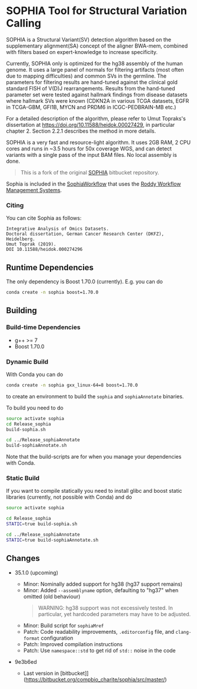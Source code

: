 # SOPHIA Tool for Structural Variation Calling

SOPHIA is a Structural Variant(SV) detection algorithm based on the supplementary alignment(SA) concept of the aligner BWA-mem, combined with filters based on expert-knowledge to increase specificity. 

Currently, SOPHIA only is optimized for the hg38 assembly of the human genome. 
It uses a large panel of normals for filtering artifacts (most often due to mapping difficulties) and common SVs in the germline.
The parameters for filtering results are hand-tuned against the clinical gold standard FISH of V(D)J rearrangements.
Results from the hand-tuned parameter set were tested against hallmark findings from disease datasets where hallmark SVs were known (CDKN2A in various TCGA datasets, EGFR in TCGA-GBM, GFI1B, MYCN and PRDM6 in ICGC-PEDBRAIN-MB etc.) 

For a detailed description of the algorithm, please refer to Umut Topraks's dissertation at https://doi.org/10.11588/heidok.00027429, in particular chapter 2. Section 2.2.1 describes the method in more details.

SOPHIA is a very fast and resource-light algorithm. It uses 2GB RAM, 2 CPU cores and runs in ~3.5 hours for 50x coverage WGS, and can detect variants with a single pass of the input BAM files. No local assembly is done.

> This is a fork of the original [SOPHIA](https://bitbucket.org/utoprak/sophia/src/master/) bitbucket repository.

Sophia is included in the [SophiaWorkflow](https://github.com/DKFZ-ODCF/SophiaWorkflow) that uses the [Roddy Workflow Management Systems](https://github.com/TheRoddyWMS/Roddy).


### Citing

You can cite Sophia as follows:

    Integrative Analysis of Omics Datasets.
    Doctoral dissertation, German Cancer Research Center (DKFZ), Heidelberg.
    Umut Toprak (2019).
    DOI 10.11588/heidok.000274296

## Runtime Dependencies

The only dependency is Boost 1.70.0 (currently). E.g. you can do

```bash
conda create -n sophia boost=1.70.0
```

## Building

### Build-time Dependencies

* g++ >= 7
* Boost 1.70.0

### Dynamic Build

With Conda you can do

```bash
conda create -n sophia gxx_linux-64=8 boost=1.70.0
```

to create an environment to build the `sophia` and `sophiaAnnotate` binaries.

To build you need to do

```bash
source activate sophia
cd Release_sophia
build-sophia.sh

cd ../Release_sophiaAnnotate
build-sophiaAnnotate.sh
```

Note that the build-scripts are for when you manage your dependencies with Conda.


### Static Build

If you want to compile statically you need to install glibc and boost static libraries (currently, not possible with Conda) and do

```bash
source activate sophia

cd Release_sophia
STATIC=true build-sophia.sh

cd ../Release_sophiaAnnotate
STATIC=true build-sophiaAnnotate.sh
```

## Changes

* 35.1.0 (upcoming)
  * Minor: Nominally added support for hg38 (hg37 support remains)
  * Minor: Added `--assemblyname` option, defaulting to "hg37" when omitted (old behaviour)
    > WARNING: hg38 support was not excessively tested. In particular, yet hardcoded parameters may have to be adjusted.
  * Minor: Build script for `sophiaMref`
  * Patch: Code readability improvements, `.editorconfig` file, and `clang-format` configuration
  * Patch: Improved compilation instructions
  * Patch: Use `namespace::std` to get rid of `std::` noise in the code

* 9e3b6ed
  * Last version in [bitbucket]](https://bitbucket.org/compbio_charite/sophia/src/master/)